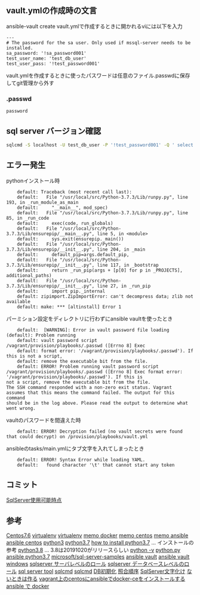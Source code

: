 ## vault.ymlの作成時の文言

ansible-vault create vault.ymlで作成するときに開かれるviには以下を入力

```
---
# The password for the sa user. Only used if mssql-server needs to be installed.
sa_password: '!sa_password001'
test_user_name: 'test_db_user'
test_user_pass: '!test_password001'
```

vault.ymlを作成するときに使ったパスワードは任意のファイル.passwdに保存してgit管理から外す

### .passwd

```
password
```

## sql server バージョン確認

```bash
sqlcmd -S localhost -U test_db_user -P '!test_password001' -Q ' select @@version, @@language'
```



## エラー発生

pythonインストール時

```
    default: Traceback (most recent call last):
    default:   File "/usr/local/src/Python-3.7.3/Lib/runpy.py", line 193, in _run_module_as_main
    default:     "__main__", mod_spec)
    default:   File "/usr/local/src/Python-3.7.3/Lib/runpy.py", line 85, in _run_code
    default:     exec(code, run_globals)
    default:   File "/usr/local/src/Python-3.7.3/Lib/ensurepip/__main__.py", line 5, in <module>
    default:     sys.exit(ensurepip._main())
    default:   File "/usr/local/src/Python-3.7.3/Lib/ensurepip/__init__.py", line 204, in _main
    default:     default_pip=args.default_pip,
    default:   File "/usr/local/src/Python-3.7.3/Lib/ensurepip/__init__.py", line 117, in _bootstrap
    default:     return _run_pip(args + [p[0] for p in _PROJECTS], additional_paths)
    default:   File "/usr/local/src/Python-3.7.3/Lib/ensurepip/__init__.py", line 27, in _run_pip
    default:     import pip._internal
    default: zipimport.ZipImportError: can't decompress data; zlib not available
    default: make: *** [altinstall] Error 1
```

パーミション設定をディレクトリに行わずにansible vaultを使ったとき

```
    default:  [WARNING]: Error in vault password file loading (default): Problem running
    default: vault password script /vagrant/provision/playbooks/.passwd ([Errno 8] Exec
    default: format error: '/vagrant/provision/playbooks/.passwd'). If this is not a script,
    default: remove the executable bit from the file.
    default: ERROR! Problem running vault password script /vagrant/provision/playbooks/.passwd ([Errno 8] Exec format error: '/vagrant/provision/playbooks/.passwd'). If this is
not a script, remove the executable bit from the file.
The SSH command responded with a non-zero exit status. Vagrant
assumes that this means the command failed. The output for this command
should be in the log above. Please read the output to determine what
went wrong.
```

vaultのパスワードを間違えた時

```
    default: ERROR! Decryption failed (no vault secrets were found that could decrypt) on /provision/playbooks/vault.yml
```

ansibleのtasks/main.ymlにタブ文字を入れてしまったとき

```
    default: ERROR! Syntax Error while loading YAML.
    default:   found character '\t' that cannot start any token
```

## コミット


[SqlServer使用可能時点](https://github.com/hibohiboo/develop/tree/9d899071d448fcf3af7baf07aed88ebca9f271c7/tutorial/lesson/dotnet/dotnetcore22) 


## 参考

[Centos7.6](https://www.rem-system.com/centos76-install/)
[virtualenv](https://docs.python.org/ja/3/library/venv.html)
[virtualenv](https://mycodingjp.blogspot.com/2018/12/python-venv-virtualenv.html)
[memo docker](https://qiita.com/hibohiboo/items/00f8c5e172d00c15a269)
[memo centos](https://qiita.com/hibohiboo/items/0768b594cb55346faccf)
[memo ansible](https://qiita.com/hibohiboo/items/04edd4748db266f717b2)
[ansible centos](https://ytooyama.hatenadiary.jp/entry/2017/04/19/223514)
[python3](https://weblabo.oscasierra.net/python3-centos7-yum-install/)
[python3.7](https://narito.ninja/blog/detail/20/)
[how to install python3.7](https://tecadmin.net/install-python-3-7-on-centos/) ... インストールの参考
[python3.8](https://qiita.com/ksato9700/items/3846e8db573a07c71c33) ... 3.8は20191020がリリースらしい
[python -v](https://ja.stackoverflow.com/questions/41096/python-v%E3%82%92%E5%AE%9F%E8%A1%8C%E3%81%97%E3%81%9F%E6%99%82%E3%81%AE%E3%82%A8%E3%83%A9%E3%83%BC%E3%81%A3%E3%81%BD%E3%81%84%E6%A8%99%E6%BA%96%E5%87%BA%E5%8A%9B%E3%81%AB%E3%81%A4%E3%81%84%E3%81%A6)
[python.py](https://qiita.com/hirohiro77/items/377dfc0a264acb3db222)
[ansible python3.7](https://dev.classmethod.jp/server-side/python/ansible-python3/)
[microsoft/sql-server-samples](https://github.com/microsoft/sql-server-samples/tree/master/samples/features/high%20availability/Linux/Ansible%20Playbook)
[ansible vault](http://jimaoka.hatenablog.jp/entry/ansible-vault)
[ansible vault windows](https://mseeeen.msen.jp/vagrant-ansible-local-provisioner-with-vault-password/)
[sqlserver サーバレベルのロール](https://docs.microsoft.com/ja-jp/sql/relational-databases/security/authentication-access/server-level-roles?view=sql-server-2017)
[sqlserver データベースレベルのロール](https://docs.microsoft.com/ja-jp/sql/relational-databases/security/authentication-access/database-level-roles?view=sql-server-2017)
[sql server tool](https://docs.microsoft.com/ja-jp/sql/linux/quickstart-install-connect-red-hat?view=sql-server-2017)
[sqlcmd](https://docs.microsoft.com/ja-jp/sql/tools/sqlcmd-utility?view=sql-server-2017)
[sqlcmd](https://qiita.com/zaburo/items/6edf7c05c5d4f5e039eb)
[DB初期化](https://sakapon.wordpress.com/2010/07/13/sqlserverscript/)
[照合順序](https://www.ksakae1216.com/entry/2017/05/18/063000)
[SqlServer文字化け](https://kitigai.hatenablog.com/entry/2018/05/27/010440)
[ないときは作る](http://fla-moo.blogspot.com/2013/05/sqlserversqlite.html)
[vagrant上のcentosにansibleでdocker-ceをインストールする](https://qiita.com/va034600/items/3a49d02315e5999833e5)
[ansible で docker](https://blue1st-tech.hateblo.jp/entry/2016/06/20/085321)
[](http://kazzna.hatenablog.com/entry/2016/02/24/200808)
